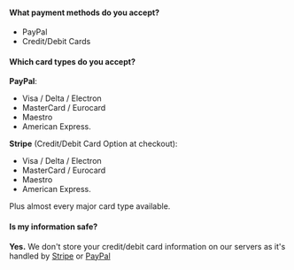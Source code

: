 #### What payment methods do you accept?

- PayPal
- Credit/Debit Cards

#### Which card types do you accept?

**PayPal**:
- Visa / Delta / Electron
- MasterCard / Eurocard
- Maestro
- American Express.

**Stripe** (Credit/Debit Card Option at checkout):
- Visa / Delta / Electron
- MasterCard / Eurocard
- Maestro
- American Express.

Plus almost every major card type available.
 
#### Is my information safe?
**Yes.** We don't store your credit/debit card information on our servers as it's handled by [Stripe](https://stripe.com/gb) or [PayPal](https://www.paypal.com)